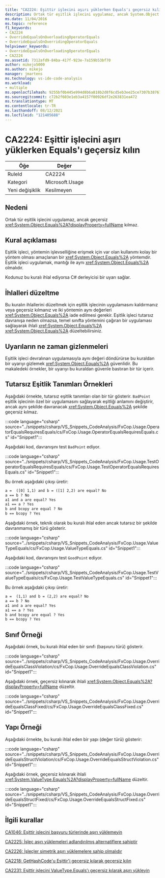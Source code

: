 ```yaml
---
title: "CA2224: Eşittir işlecini aşırı yüklerken Equals'ı geçersiz kılın"
description: Ortak tür eşitlik işlecini uygulamaz, ancak System.Object.Equals'i geçersiz kılmaz.
ms.date: 11/04/2016
ms.topic: reference
f1_keywords:
- CA2224
- OverrideEqualsOnOverloadingOperatorEquals
- OverrideEqualsOnOverridingOperatorEquals
helpviewer_keywords:
- OverrideEqualsOnOverloadingOperatorEquals
- CA2224
ms.assetid: 7312afd9-84ba-417f-923e-7a159b53bf70
author: mikejo5000
ms.author: mikejo
manager: jmartens
ms.technology: vs-ide-code-analysis
ms.workload:
- multiple
ms.openlocfilehash: 9255bf0b445e994d8b6a818b2d8f6cd5eb3ee25ce7307b38767625a31ad44e7b
ms.sourcegitcommit: c72b2f603e1eb3a4157f00926df2e263831ea472
ms.translationtype: MT
ms.contentlocale: tr-TR
ms.lasthandoff: 08/12/2021
ms.locfileid: "121405688"
---
```

# <a name="ca2224-override-equals-on-overloading-operator-equals"></a>CA2224: Eşittir işlecini aşırı yüklerken Equals'ı geçersiz kılın

|Öğe|Değer|
|-|-|
|RuleId|CA2224|
|Kategori|Microsoft.Usage|
|Yeni değişiklik|Kesilmeyen|

## <a name="cause"></a>Nedeni

Ortak tür eşitlik işlecini uygulamaz, ancak geçersiz <xref:System.Object.Equals%2A?displayProperty=fullName> kılmaz.

## <a name="rule-description"></a>Kural açıklaması

Eşitlik işleci, yöntemin işlevselliğine erişmek için var olan kullanımı kolay bir yöntem olması amaçlanan bir <xref:System.Object.Equals%2A> yöntemdir. Eşitlik işleci uygulamak, mantığı ile aynı <xref:System.Object.Equals%2A> olmalıdır.

Kodunuz bu kuralı ihlal ediyorsa C# derleyicisi bir uyarı sağlar.

## <a name="how-to-fix-violations"></a>İhlalleri düzeltme

Bu kuralın ihlallerini düzeltmek için eşitlik işlecinin uygulamasını kaldırmanız veya geçersiz kılmanız ve iki yöntemin aynı değerleri <xref:System.Object.Equals%2A> iade edilmesi gerekir. Eşitlik işleci tutarsız davranışa neden olmazsa, temel sınıfta yöntemini çağıran bir uygulaması sağlayarak ihlali <xref:System.Object.Equals%2A> <xref:System.Object.Equals%2A> düzeltebilirsiniz.

## <a name="when-to-suppress-warnings"></a>Uyarıların ne zaman gizlenmeleri

Eşitlik işleci devralınan uygulamasıyla aynı değeri döndürürse bu kuraldan bir uyarıyı gizlemek <xref:System.Object.Equals%2A> güvenlidir. Bu makaledeki örnekler, bir uyarıyı bu kuraldan güvenle bastıran bir tür içerir.

## <a name="examples-of-inconsistent-equality-definitions"></a>Tutarsız Eşitlik Tanımları Örnekleri

Aşağıdaki örnekte, tutarsız eşitlik tanımları olan bir tür gösterir. `BadPoint` eşitlik işlecinin özel bir uygulamasını sağlayarak eşitliği anlamını değiştirir, ancak aynı şekilde davranacak <xref:System.Object.Equals%2A> şekilde geçersiz kılmaz.

:::code language="csharp" source="../snippets/csharp/VS_Snippets_CodeAnalysis/FxCop.Usage.OperatorEqualsRequiresEquals/cs/FxCop.Usage.OperatorEqualsRequiresEquals.cs" id="Snippet1":::

Aşağıdaki kod, davranışını test `BadPoint` ediyor.

:::code language="csharp" source="../snippets/csharp/VS_Snippets_CodeAnalysis/FxCop.Usage.TestOperatorEqualsRequiresEquals/cs/FxCop.Usage.TestOperatorEqualsRequiresEquals.cs" id="Snippet1":::

Bu örnek aşağıdaki çıkışı üretir:

```txt
a =  ([0] 1,1) and b = ([1] 2,2) are equal? No
a == b ? No
a1 and a are equal? Yes
a1 == a ? Yes
b and bcopy are equal ? No
b == bcopy ? Yes
```

Aşağıdaki örnek, teknik olarak bu kuralı ihlal eden ancak tutarsız bir şekilde davranmamış bir türü gösterir.

:::code language="csharp" source="../snippets/csharp/VS_Snippets_CodeAnalysis/FxCop.Usage.ValueTypeEquals/cs/FxCop.Usage.ValueTypeEquals.cs" id="Snippet1":::

Aşağıdaki kod, davranışını test `GoodPoint` ediyor.

:::code language="csharp" source="../snippets/csharp/VS_Snippets_CodeAnalysis/FxCop.Usage.TestValueTypeEquals/cs/FxCop.Usage.TestValueTypeEquals.cs" id="Snippet1":::

Bu örnek aşağıdaki çıkışı üretir:

```txt
a =  (1,1) and b = (2,2) are equal? No
a == b ? No
a1 and a are equal? Yes
a1 == a ? Yes
b and bcopy are equal ? Yes
b == bcopy ? Yes
```

## <a name="class-example"></a>Sınıf Örneği

Aşağıdaki örnek, bu kuralı ihlal eden bir sınıfı (başvuru türü) gösterir.

:::code language="csharp" source="../snippets/csharp/VS_Snippets_CodeAnalysis/FxCop.Usage.OverrideEqualsClassViolation/cs/FxCop.Usage.OverrideEqualsClassViolation.cs" id="Snippet1":::

Aşağıdaki örnek, geçersiz kılınarak ihlali <xref:System.Object.Equals%2A?displayProperty=fullName> düzeltir.

:::code language="csharp" source="../snippets/csharp/VS_Snippets_CodeAnalysis/FxCop.Usage.OverrideEqualsClassFixed/cs/FxCop.Usage.OverrideEqualsClassFixed.cs" id="Snippet1":::

## <a name="structure-example"></a>Yapı Örneği

Aşağıdaki örnekte, bu kuralı ihlal eden bir yapı (değer türü) gösterir:

:::code language="csharp" source="../snippets/csharp/VS_Snippets_CodeAnalysis/FxCop.Usage.OverrideEqualsStructViolation/cs/FxCop.Usage.OverrideEqualsStructViolation.cs" id="Snippet1":::

Aşağıdaki örnek, geçersiz kılınarak ihlali <xref:System.ValueType.Equals%2A?displayProperty=fullName> düzeltir.

:::code language="csharp" source="../snippets/csharp/VS_Snippets_CodeAnalysis/FxCop.Usage.OverrideEqualsStructFixed/cs/FxCop.Usage.OverrideEqualsStructFixed.cs" id="Snippet1":::

## <a name="related-rules"></a>İlgili kurallar

[CA1046: Eşittir işlecini başvuru türlerinde aşırı yüklemeyin](/dotnet/fundamentals/code-analysis/quality-rules/ca1046)

[CA2225: İşleç aşırı yüklemeleri adlandırılmış alternatiflere sahiptir](/dotnet/fundamentals/code-analysis/quality-rules/ca2225)

[CA2226: İşleçler simetrik aşırı yüklemelere sahip olmalıdır](/dotnet/fundamentals/code-analysis/quality-rules/ca2226)

[CA2218: GetHashCode'u Eşittir'i geçersiz kılarak geçersiz kılın](../code-quality/ca2218.md)

[CA2231: Eşittir işlecini ValueType.Equals'ı geçersiz kılarak aşırı yükleyin](/dotnet/fundamentals/code-analysis/quality-rules/ca2231)
